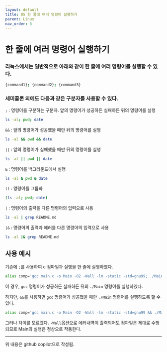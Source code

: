 ```yaml
---
layout: default
title: 05 한 줄에 여러 명령어 실행하기
parent: Linux
nav_order: 5
---
```


# 한 줄에 여러 명령어 실행하기

### 리눅스에서는 일반적으로 아래와 같이 한 줄에 여러 명령어를 실행할 수 있다.

```bash
{command1}; {command2}; {command3}
```

### 세미콜론 외에도 다음과 같은 구분자를 사용할 수 있다.

`;` : 명령어를 구분하는 구분자. 앞의 명령어가 성공하든 실패하든 뒤의 명령어를 실행

```bash
ls -al; pwd; date
```

`&&` : 앞의 명령어가 성공했을 때만 뒤의 명령어를 실행

```bash
ls -al && pwd && date
```

`||` : 앞의 명령어가 실패했을 때만 뒤의 명령어를 실행

```bash
ls -al || pwd || date
```

`&` : 명령어를 백그라운드에서 실행

```bash
ls -al & pwd & date
```

`()` : 명령어를 그룹화

```bash
(ls -al; pwd; date)
```

`|` : 명령어의 출력을 다른 명령어의 입력으로 사용

```bash
ls -al | grep README.md
```

`|&` : 명령어의 출력과 에러를 다른 명령어의 입력으로 사용

```bash
ls -al |& grep README.md
```

## 사용 예시
기존에 `;`를 사용하여 c 컴파일과 실행을 한 줄에 실행하였다.
    
```bash
alias comp='gcc main.c -o Main -O2 -Wall -lm -static -std=gnu99; ./Main'
```
이 경우, `gcc` 명령어가 성공하든 실패하든 뒤의 `./Main` 명령어를 실행하였다.

하지만, `&&`를 사용하면 `gcc` 명령어가 성공했을 때만 `./Main` 명령어를 실행하도록 할 수 있다.

```bash
alias comp='gcc main.c -o Main -O2 -Wall -lm -static -std=gnu99 && ./Main'
```
그러나 차이를 모르겠다. `-Wall`옵션으로 에러내역이 출력되어도 컴파일은 제대로 수행되므로 Main의 실행은 정상으로 작동한다.

<hr>
위 내용은 github copilot으로 작성됨.